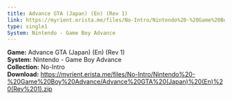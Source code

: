 ```yaml
---
title: Advance GTA (Japan) (En) (Rev 1)
link: https://myrient.erista.me/files/No-Intro/Nintendo%20-%20Game%20Boy%20Advance/Advance%20GTA%20(Japan)%20(En)%20(Rev%201).zip
type: single1
System: Nintendo - Game Boy Advance
---
```

<b>Game:</b> Advance GTA (Japan) (En) (Rev 1)<br>
<b>System:</b> Nintendo - Game Boy Advance<br>
<b>Collection:</b> No-Intro<br>
<b>Download:</b> https://myrient.erista.me/files/No-Intro/Nintendo%20-%20Game%20Boy%20Advance/Advance%20GTA%20(Japan)%20(En)%20(Rev%201).zip